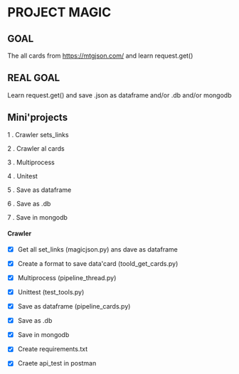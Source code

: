 # PROJECT MAGIC

## GOAL

The all cards from https://mtgjson.com/ and learn request.get()

## REAL GOAL
Learn request.get() and save .json as dataframe and/or .db and/or mongodb


## Mini'projects

1 . Crawler sets_links

2 . Crawler al cards

3 . Multiprocess

4 . Unitest

5 . Save as dataframe

6 . Save as .db

7 . Save in mongodb

#### Crawler

- [X] Get all set_links (magicjson.py) ans dave as dataframe

- [X] Create a format to save data'card (toold_get_cards.py) 

- [X] Multiprocess (pipeline_thread.py)

- [X] Unittest (test_tools.py)

- [X] Save as dataframe (pipeline_cards.py)

- [X] Save as .db

- [X] Save in mongodb

- [X] Create requirements.txt

- [X] Craete api_test in postman
